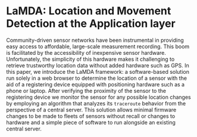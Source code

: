 # LaMDA: Location and Movement Detection at the Application layer

Community-driven sensor networks have been instrumental in providing easy access to affordable, large-scale measurement recording. This boom is facilitated by the accessibility of inexpensive sensor hardware. Unfortunately, the simplicity of this hardware makes it challenging to retrieve trustworthy location data without added hardware such as GPS. In this paper, we introduce the LaMDA framework: a software-based solution run solely in a web browser to determine the location of a sensor with the aid of a registering device equipped with positioning hardware such as a phone or laptop. After verifying the proximity of the sensor to the registering device we monitor the sensor for any possible location changes by employing an algorithm that analyzes its `traceroute` behavior from the perspective of a central server. This solution allows minimal firmware changes to be made to fleets of sensors without recall or changes to hardware and a simple piece of software to run alongside an existing central server.
